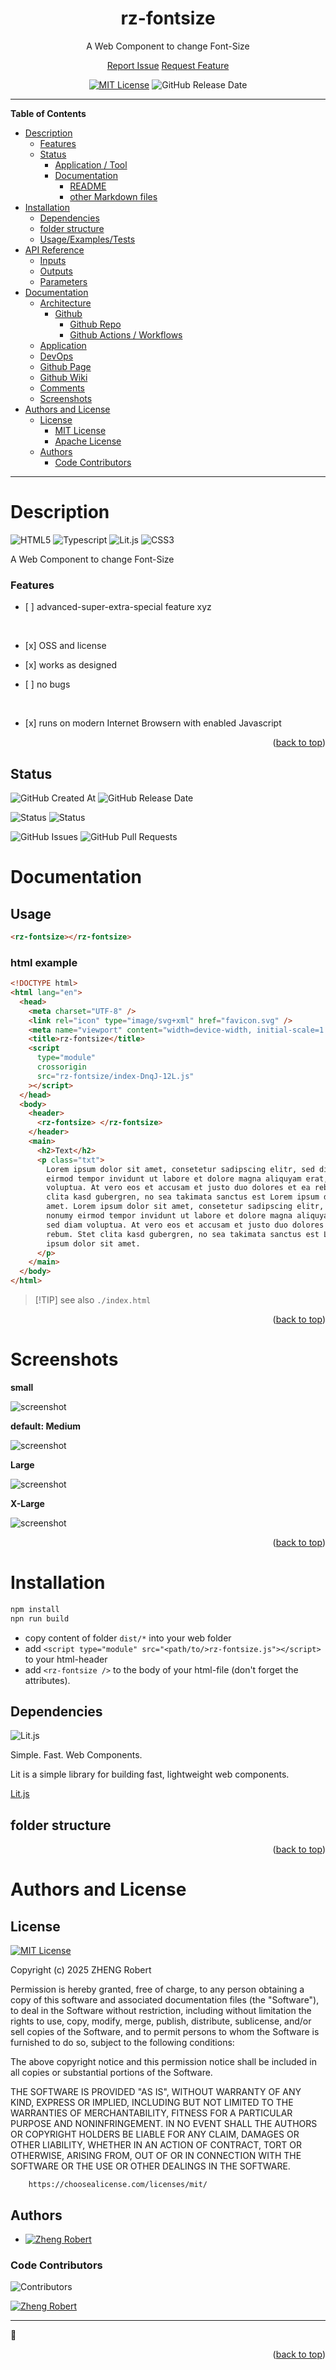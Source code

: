 <div id="top" align="center">
<h1>rz-fontsize</h1>

<p>A Web Component to change Font-Size</p>

[Report Issue](https://github.com/Zheng-Bote/rz-fontsize/issues) [Request Feature](https://github.com/Zheng-Bote/rz-fontsize/pulls)

[![MIT License](https://img.shields.io/badge/License-MIT-green.svg)](https://choosealicense.com/licenses/mit/)
![GitHub Release Date](https://img.shields.io/github/release-date/Zheng-Bote/rz-fontsize)

</div>

<hr>

<!-- START doctoc generated TOC please keep comment here to allow auto update -->
<!-- DON'T EDIT THIS SECTION, INSTEAD RE-RUN doctoc TO UPDATE -->

**Table of Contents**

- [Description](#description)
  - [Features](#features)
  - [Status](#status)
    - [Application / Tool](#application--tool)
    - [Documentation](#documentation)
      - [README](#readme)
      - [other Markdown files](#other-markdown-files)
- [Installation](#installation)
  - [Dependencies](#dependencies)
  - [folder structure](#folder-structure)
  - [Usage/Examples/Tests](#usageexamplestests)
- [API Reference](#api-reference)
  - [Inputs](#inputs)
  - [Outputs](#outputs)
  - [Parameters](#parameters)
- [Documentation](#documentation-1)
  - [Architecture](#architecture)
    - [Github](#github)
      - [Github Repo](#github-repo)
      - [Github Actions / Workflows](#github-actions--workflows)
  - [Application](#application)
  - [DevOps](#devops)
  - [Github Page](#github-page)
  - [Github Wiki](#github-wiki)
  - [Comments](#comments)
  - [Screenshots](#screenshots)
- [Authors and License](#authors-and-license)
  - [License](#license)
    - [MIT License](#mit-license)
    - [Apache License](#apache-license)
  - [Authors](#authors)
    - [Code Contributors](#code-contributors)

<!-- END doctoc generated TOC please keep comment here to allow auto update -->

<hr>

# Description

![HTML5](https://img.shields.io/badge/HTML-5+-E34F26?logo=html5)
![Typescript](https://img.shields.io/badge/TypeScript-5+-3178C6?logo=typescript)
![Lit.js](https://img.shields.io/badge/Lit.js-324FFF?logo=lit)
![CSS3](https://img.shields.io/badge/CSS3-663399?logo=css3)

A Web Component to change Font-Size

### Features

- \[ ] advanced-super-extra-special feature xyz

  <br>

- \[x] OSS and license
- \[x] works as designed
- \[ ] no bugs

<br>

- \[x] runs on modern Internet Browsern with enabled Javascript

<p align="right">(<a href="#top">back to top</a>)</p>

## Status

![GitHub Created At](https://img.shields.io/github/created-at/Zheng-Bote/rz-fontsize)
![GitHub Release Date](https://img.shields.io/github/release-date/Zheng-Bote/rz-fontsize)

![Status](https://img.shields.io/badge/Status-under_construction-red)
![Status](https://img.shields.io/badge/Status-works_as_designed-green)

![GitHub Issues](https://img.shields.io/github/issues/Zheng-Bote/rz-fontsize)
![GitHub Pull Requests](https://img.shields.io/github/issues-pr/Zheng-Bote/rz-fontsize)

# Documentation

## Usage

```html
<rz-fontsize></rz-fontsize>
```

### html example

```html
<!DOCTYPE html>
<html lang="en">
  <head>
    <meta charset="UTF-8" />
    <link rel="icon" type="image/svg+xml" href="favicon.svg" />
    <meta name="viewport" content="width=device-width, initial-scale=1.0" />
    <title>rz-fontsize</title>
    <script
      type="module"
      crossorigin
      src="rz-fontsize/index-DnqJ-12L.js"
    ></script>
  </head>
  <body>
    <header>
      <rz-fontsize> </rz-fontsize>
    </header>
    <main>
      <h2>Text</h2>
      <p class="txt">
        Lorem ipsum dolor sit amet, consetetur sadipscing elitr, sed diam nonumy
        eirmod tempor invidunt ut labore et dolore magna aliquyam erat, sed diam
        voluptua. At vero eos et accusam et justo duo dolores et ea rebum. Stet
        clita kasd gubergren, no sea takimata sanctus est Lorem ipsum dolor sit
        amet. Lorem ipsum dolor sit amet, consetetur sadipscing elitr, sed diam
        nonumy eirmod tempor invidunt ut labore et dolore magna aliquyam erat,
        sed diam voluptua. At vero eos et accusam et justo duo dolores et ea
        rebum. Stet clita kasd gubergren, no sea takimata sanctus est Lorem
        ipsum dolor sit amet.
      </p>
    </main>
  </body>
</html>
```

> \[!TIP]
> see also `./index.html`

<p align="right">(<a href="#top">back to top</a>)</p>

# Screenshots

**small**

![screenshot](./docs/small.png)

**default: Medium**

![screenshot](./docs/medium.png)

**Large**

![screenshot](./docs/large.png)

**X-Large**

![screenshot](./docs/x-large.png)

<p align="right">(<a href="#top">back to top</a>)</p>

# Installation

```bash
npm install
npn run build
```

- copy content of folder `dist/*` into your web folder
- add `<script type="module" src="<path/to/>rz-fontsize.js"></script>` to your html-header
- add `<rz-fontsize />` to the body of your html-file (don't forget the attributes).

## Dependencies

![Lit.js](https://img.shields.io/badge/Lit.js-324FFF?logo=lit)

Simple. Fast. Web Components.

Lit is a simple library for building fast, lightweight web components.

[Lit.js](https://lit.dev/)

## folder structure

<!-- readme-tree start -->

<!-- readme-tree end -->

<p align="right">(<a href="#top">back to top</a>)</p>

# Authors and License

## License

[![MIT License](https://img.shields.io/badge/License-MIT-green.svg)](https://choosealicense.com/licenses/mit/)

Copyright (c) 2025 ZHENG Robert

Permission is hereby granted, free of charge, to any person obtaining a copy
of this software and associated documentation files (the "Software"), to deal
in the Software without restriction, including without limitation the rights
to use, copy, modify, merge, publish, distribute, sublicense, and/or sell
copies of the Software, and to permit persons to whom the Software is
furnished to do so, subject to the following conditions:

The above copyright notice and this permission notice shall be included in all
copies or substantial portions of the Software.

THE SOFTWARE IS PROVIDED "AS IS", WITHOUT WARRANTY OF ANY KIND, EXPRESS OR
IMPLIED, INCLUDING BUT NOT LIMITED TO THE WARRANTIES OF MERCHANTABILITY,
FITNESS FOR A PARTICULAR PURPOSE AND NONINFRINGEMENT. IN NO EVENT SHALL THE
AUTHORS OR COPYRIGHT HOLDERS BE LIABLE FOR ANY CLAIM, DAMAGES OR OTHER
LIABILITY, WHETHER IN AN ACTION OF CONTRACT, TORT OR OTHERWISE, ARISING FROM,
OUT OF OR IN CONNECTION WITH THE SOFTWARE OR THE USE OR OTHER DEALINGS IN THE
SOFTWARE.

        https://choosealicense.com/licenses/mit/

## Authors

- [![Zheng Robert](https://img.shields.io/badge/Github-Zheng_Robert-black?logo=github)](https://www.github.com/Zheng-Bote)

### Code Contributors

![Contributors](https://img.shields.io/github/contributors/Zheng-Bote/rz-fontsize?color=dark-green)

[![Zheng Robert](https://img.shields.io/badge/Github-Zheng_Robert-black?logo=github)](https://www.github.com/Zheng-Bote)

<hr>

:vulcan_salute:

<p align="right">(<a href="#top">back to top</a>)</p>

